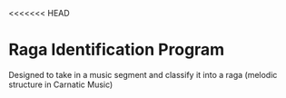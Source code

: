 <<<<<<< HEAD
# Raga Identification Program
 Designed to take in a music segment and classify it into a raga (melodic structure in Carnatic Music)
